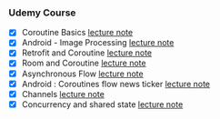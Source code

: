 ### Udemy Course

- [x]  Coroutine Basics [lecture note](./lecture-notes/Coroutine%20Basics.md)
- [x]  Android - Image Processing [lecture note](./lecture-notes/Coroutines%20and%20background%20image%20processing%20in%20Andr.md)
- [x]  Retrofit and Coroutine [lecture note](./lecture-notes/Retrofit%20and%20Coroutines.md)
- [x]  Room and Coroutine [lecture note](./lecture-notes/)
- [x]  Asynchronous Flow [lecture note](./lecture-notes/Asynchronous%20Flow.md)
- [x]  Android : Coroutines flow news ticker [lecture note](./lecture-notes/Android%20Coroutines%20flow%20news%20ticker.md)
- [x]  Channels [lecture note](./lecture-notes/Channels.md)
- [x]  Concurrency and shared state [lecture note](./lecture-notes/Concurrency%20and%20shared%20state.md)
